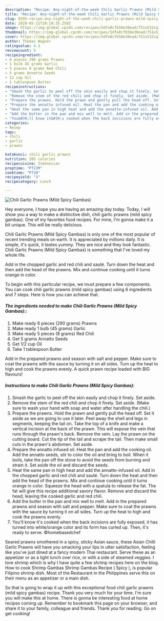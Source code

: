 ```yaml
---
description: "Recipe: Any-night-of-the-week Chili Garlic Prawns (Mild Spicy Gambas)"
title: "Recipe: Any-night-of-the-week Chili Garlic Prawns (Mild Spicy Gambas)"
slug: 6595-recipe-any-night-of-the-week-chili-garlic-prawns-mild-spicy-gambas
date: 2020-05-21T10:19:35.259Z
image: https://img-global.cpcdn.com/recipes/5dfe8cfb58e30ead/751x532cq70/chili-garlic-prawns-mild-spicy-gambas-recipe-main-photo.jpg
thumbnail: https://img-global.cpcdn.com/recipes/5dfe8cfb58e30ead/751x532cq70/chili-garlic-prawns-mild-spicy-gambas-recipe-main-photo.jpg
cover: https://img-global.cpcdn.com/recipes/5dfe8cfb58e30ead/751x532cq70/chili-garlic-prawns-mild-spicy-gambas-recipe-main-photo.jpg
author: Thomas Wagner
ratingvalue: 4.1
reviewcount: 5
recipeingredient:
- 6 pieces 290 grams Prawns
- 1 bulb 45 grams Garlic
- 5 pieces 8 grams Red Chili
- 5 grams Annatto Seeds
- 12 cup Oil
- 1 tablespoon Butter
recipeinstructions:
- "Smash the garlic to peel off the skin easily and chop it finely. Set aside."
- "Remove the stem of the red chili and chop it finely. Set aside. (Make sure to wash your hand with soap and water after handling the chili.)"
- "Prepare the prawns. Hold the prawn and gently pull the head off. Set it aside as we are going to use it later. Peel away the shell and legs in segments, keeping the tail on. Take the top of a knife and make a vertical incision at the back of the prawn. This will expose the vein that runs through the prawn&#39;s back. Remove the vein. Lay the prawn on the cutting board. Cut the tip of the tail and scrape the tail. Then make small cuts in the prawn&#39;s abdomen. Set aside."
- "Prepare the annatto infused oil. Heat the pan and add the cooking oil. Add the annatto seeds, stir to color the oil and bring to boil. When it boils, take the pan off the stove to avoid the seeds from burning and strain it. Set aside the oil and discard the seeds."
- "Heat the same pan in high heat and add the annatto-infused oil. Add in the chopped garlic and red chili and sauté. Turn down the heat and then add the head of the prawns. Mix and continue cooking until it turns orange in color. Squeeze the head with a spatula to release the fat. The fat will give this recipe additional savory flavor. Remove and discard the head; leaving the cooked garlic and red chili."
- "Add the butter in the pan and mix well to melt. Add in the prepared prawns and season with salt and pepper. Make sure to coat the prawns with the sauce by turning it on all sides. Turn up the heat to high and cook the prawns evenly."
- "You&#39;ll know it&#39;s cooked when the back incisions are fully exposed, it has turned into white/orange color and its form has curled up. Then, it&#39;s ready to serve. ©homebasedchef"
categories:
- Resep
tags:
- chili
- garlic
- prawns

katakunci: chili garlic prawns
nutrition: 205 calories
recipecuisine: Indonesian
preptime: "PT22M"
cooktime: "PT2H"
recipeyield: "3"
recipecategory: Lunch

---
```



![Chili Garlic Prawns (Mild Spicy Gambas)](https://img-global.cpcdn.com/recipes/5dfe8cfb58e30ead/751x532cq70/chili-garlic-prawns-mild-spicy-gambas-recipe-main-photo.jpg)

Hey everyone, I hope you are having an amazing day today. Today, I will show you a way to make a distinctive dish, chili garlic prawns (mild spicy gambas). One of my favorites food recipes. For mine, I'm gonna make it a bit unique. This will be really delicious.

Chili Garlic Prawns (Mild Spicy Gambas) is only one of the most popular of recent trending meals on earth. It is appreciated by millions daily. It is simple, it's quick, it tastes yummy. They are nice and they look fantastic. Chili Garlic Prawns (Mild Spicy Gambas) is something that I've loved my whole life.

Add in the chopped garlic and red chili and sauté. Turn down the heat and then add the head of the prawns. Mix and continue cooking until it turns orange in color.


To begin with this particular recipe, we must prepare a few components. You can cook chili garlic prawns (mild spicy gambas) using 6 ingredients and 7 steps. Here is how you can achieve that.

##### The ingredients needed to make Chili Garlic Prawns (Mild Spicy Gambas)::

1. Make ready 6 pieces (290 grams) Prawns
1. Make ready 1 bulb (45 grams) Garlic
1. Make ready 5 pieces (8 grams) Red Chili
1. Get 5 grams Annatto Seeds
1. Get 1/2 cup Oil
1. Take 1 tablespoon Butter


Add in the prepared prawns and season with salt and pepper. Make sure to coat the prawns with the sauce by turning it on all sides. Turn up the heat to high and cook the prawns evenly. A quick prawn recipe loaded with BIG flavours! 

##### Instructions to make Chili Garlic Prawns (Mild Spicy Gambas):

1. Smash the garlic to peel off the skin easily and chop it finely. Set aside.
1. Remove the stem of the red chili and chop it finely. Set aside. (Make sure to wash your hand with soap and water after handling the chili.)
1. Prepare the prawns. Hold the prawn and gently pull the head off. Set it aside as we are going to use it later. Peel away the shell and legs in segments, keeping the tail on. Take the top of a knife and make a vertical incision at the back of the prawn. This will expose the vein that runs through the prawn&#39;s back. Remove the vein. Lay the prawn on the cutting board. Cut the tip of the tail and scrape the tail. Then make small cuts in the prawn&#39;s abdomen. Set aside.
1. Prepare the annatto infused oil. Heat the pan and add the cooking oil. Add the annatto seeds, stir to color the oil and bring to boil. When it boils, take the pan off the stove to avoid the seeds from burning and strain it. Set aside the oil and discard the seeds.
1. Heat the same pan in high heat and add the annatto-infused oil.
Add in the chopped garlic and red chili and sauté.
Turn down the heat and then add the head of the prawns. Mix and continue cooking until it turns orange in color.
Squeeze the head with a spatula to release the fat. The fat will give this recipe additional savory flavor.
Remove and discard the head; leaving the cooked garlic and red chili.
1. Add the butter in the pan and mix well to melt.
Add in the prepared prawns and season with salt and pepper. Make sure to coat the prawns with the sauce by turning it on all sides. Turn up the heat to high and cook the prawns evenly.
1. You&#39;ll know it&#39;s cooked when the back incisions are fully exposed, it has turned into white/orange color and its form has curled up. Then, it&#39;s ready to serve. ©homebasedchef


Seared prawns smothered in a spicy, sticky Asian sauce, these Asian Chilli Garlic Prawns will have you smacking your lips in utter satisfaction, feeling like you&#39;ve just dined at a fancy modern Thai restaurant. Serve these as an appetizer or as a light lunch over rice, or with a side of steamed veggies. I love shrimp which is why I have quite a few shrimp recipes here on the blog. How to cook Shrimp Gambas Shrimp Gambas Recipe ( Spicy ), is popular Filipino shrimp dish. Most of the Restaurant in the Philippines serve this on their menu as an appetizer or a main dish. 

So that is going to wrap it up with this exceptional food chili garlic prawns (mild spicy gambas) recipe. Thank you very much for your time. I'm sure you will make this at home. There is gonna be interesting food at home recipes coming up. Remember to bookmark this page on your browser, and share it to your family, colleague and friends. Thank you for reading. Go on get cooking!
